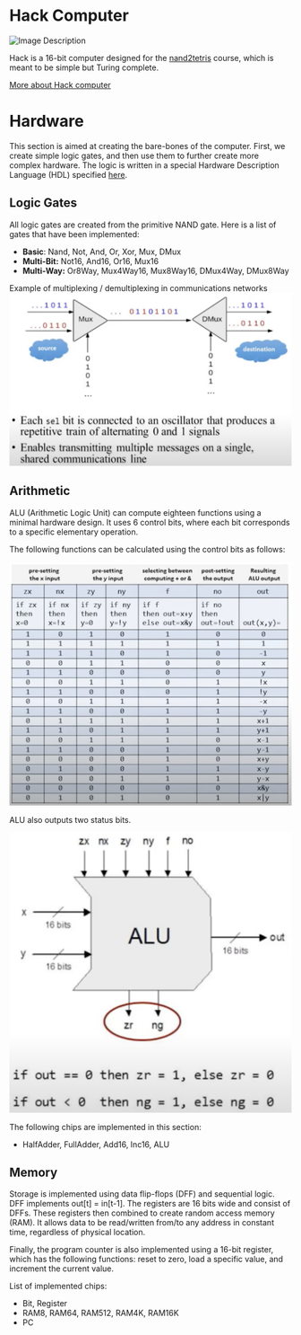 # Hack Computer

<img src="https://static.wixstatic.com/media/44046b_387f62dae530480dac9b1fa8f731bebf~mv2.png" alt="Image Description">

Hack is a 16-bit computer designed for the [nand2tetris](https://www.nand2tetris.org/) course, which is meant to be simple but Turing complete.

[More about Hack computer](https://en.wikipedia.org/wiki/Hack_computer)

# Hardware
This section is aimed at creating the bare-bones of the computer. First, we create simple logic gates, and then use them to further create more complex hardware. The logic is written in a special Hardware Description Language (HDL) specified [here](https://docs.wixstatic.com/ugd/44046b_2cc5aac034ae49f4bf1650a3d31df32c.pdf).

## Logic Gates
All logic gates are created from the primitive NAND gate. Here is a list of gates that have been implemented:
 - **Basic**: Nand, Not, And, Or, Xor, Mux, DMux
 - **Multi-Bit:** Not16, And16, Or16, Mux16
 - **Multi-Way:** Or8Way, Mux4Way16, Mux8Way16, DMux4Way, DMux8Way

Example of multiplexing / demultiplexing in communications networks
![mux_dmux](screenshots/mux_dmux.png)

## Arithmetic
ALU (Arithmetic Logic Unit) can compute eighteen functions using a minimal hardware design. It uses 6 control bits, where each bit corresponds to a specific elementary operation.

The following functions can be calculated using the control bits as follows:

![alu](screenshots/alu.png)

ALU also outputs two status bits.

![alu_output](screenshots/alu_output.png)

The following chips are implemented in this section:
 - HalfAdder, FullAdder, Add16, Inc16, ALU

## Memory
Storage is implemented using data flip-flops (DFF) and sequential logic. DFF implements out[t] = in[t-1]. The registers are 16 bits wide and consist of DFFs. These registers then combined to create random access memory (RAM). It allows data to be read/written from/to any address in constant time, regardless of physical location.

Finally, the program counter is also implemented using a 16-bit register, which has the following functions: reset to zero, load a specific value, and increment the current value.

List of implemented chips:
- Bit, Register
- RAM8, RAM64, RAM512, RAM4K, RAM16K
- PC

